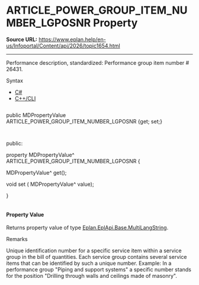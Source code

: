 # ARTICLE_POWER_GROUP_ITEM_NUMBER_LGPOSNR Property

**Source URL:** https://www.eplan.help/en-us/Infoportal/Content/api/2026/topic1654.html

---

Performance description, standardized: Performance group item number # 26431.

Syntax

- [C#](#i-syntax-CS)
- [C++/CLI](#i-syntax-CPP2005)

```
```
public MDPropertyValue ARTICLE_POWER_GROUP_ITEM_NUMBER_LGPOSNR {get; set;}
```
```

```
```
public:

property MDPropertyValue^ ARTICLE_POWER_GROUP_ITEM_NUMBER_LGPOSNR {

   MDPropertyValue^ get();

   void set (    MDPropertyValue^ value);

}
```
```

#### Property Value

Returns property value of type [Eplan.EplApi.Base.MultiLangString](Eplan.EplApi.Baseu~Eplan.EplApi.Base.MultiLangString.html).

Remarks

Unique identification number for a specific service item within a service group in the bill of quantities. Each service group contains several service items that can be identified by such a unique number. Example: In a performance group "Piping and support systems" a specific number stands for the position "Drilling through walls and ceilings made of masonry".
